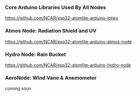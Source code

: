 ### Core Arduino Libraries Used By All Nodes
https://github.com/NCAR/esp32-atomlite-arduino-iotwx

### Atmos Node: Radiation Shield and UV
https://github.com/NCAR/esp32-atomlite-arduino-atmos-node

### Hydro Node: Rain Bucket
https://github.com/NCAR/esp32-atomlite-arduino-hydro-node

### AeroNode: Wind Vane & Anemometer
coming soon 


